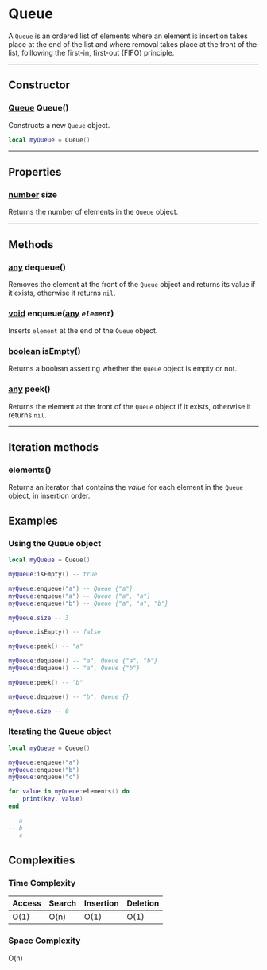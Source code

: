 # Queue

A `Queue` is an ordered list of elements where an element is insertion takes place at the end of the list and where removal takes place at the front of the list, folllowing the first-in, first-out (FIFO) principle.

---

## Constructor

### [Queue](queue.md) Queue()
Constructs a new `Queue` object.

```lua
local myQueue = Queue()
```

---

## Properties

### [number](https://developer.roblox.com/en-us/articles/Numbers) size

Returns the number of elements in the `Queue` object.

---

## Methods

### [any]() dequeue()

Removes the element at the front of the `Queue` object and returns its value if it exists, otherwise it returns `nil`.

### [void]() enqueue([any]() *`element`*)

Inserts `element` at the end of the `Queue` object.

### [boolean](https://developer.roblox.com/en-us/articles/Boolean) isEmpty()

Returns a boolean asserting whether the `Queue` object is empty or not.

### [any]() peek()

Returns the element at the front of the `Queue` object if it exists, otherwise it returns `nil`.

---

## Iteration methods

### elements()

Returns an iterator that contains the *value* for each element in the `Queue` object, in insertion order.

## Examples

### Using the Queue object

```lua
local myQueue = Queue()

myQueue:isEmpty() -- true

myQueue:enqueue("a") -- Queue {"a"}
myQueue:enqueue("a") -- Queue {"a", "a"}
myQueue:enqueue("b") -- Queue {"a", "a", "b"}

myQueue.size -- 3

myQueue:isEmpty() -- false

myQueue:peek() -- "a"

myQueue:dequeue() -- "a", Queue {"a", "b"}
myQueue:dequeue() -- "a", Queue {"b"}

myQueue:peek() -- "b"

myQueue:dequeue() -- "b", Queue {}

myQueue.size -- 0
```

### Iterating the Queue object

```lua
local myQueue = Queue()

myQueue:enqueue("a")
myQueue:enqueue("b")
myQueue:enqueue("c")

for value in myQueue:elements() do
    print(key, value)
end

-- a
-- b
-- c
```

## Complexities

### Time Complexity

| **Access** | **Search** | **Insertion** | **Deletion** |
|------------|------------|---------------|--------------|
| O(1)       | O(n)       | O(1)          | O(1)         |

### Space Complexity

O(n)